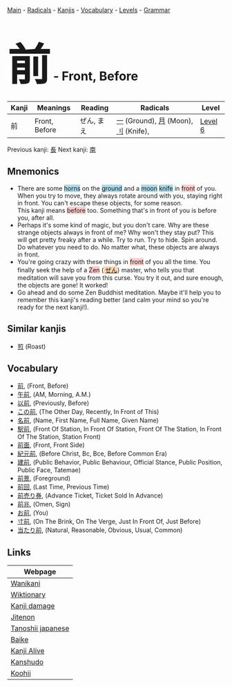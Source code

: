 <style> bigfont {font-size: 100px}</style>
[Main](../index.md) -
[Radicals](../radicals.md) -
[Kanjis](../kanjis.md) -
[Vocabulary](../vocabulary.md) -
[Levels](../levels.md) -
[Grammar](../grammar.md)
# <bigfont> 前</bigfont> - Front, Before 

| Kanji | Meanings | Reading | Radicals | Level |
| --- | --- | --- | --- | --- |
| 前 | Front, Before | ぜん, まえ | [一](../radicals/一.md) (Ground), [月](../radicals/月.md) (Moon), [刂](../radicals/刂.md) (Knife),  | [Level 6](../levels/wk_level6.md) |

Previous kanji: [長](長.md) Next kanji: [南](南.md) 

## Mnemonics
 * There are some <span style="background-color:#ADD8E6"> horns</span> on the <span style="background-color:#ADD8E6"> ground</span> and a <span style="background-color:#ADD8E6"> moon</span> <span style="background-color:#ADD8E6"> knife</span> in <span style="background-color:#ffcccb"> front</span> of you. When you try to move, they always rotate around with you, staying right in front. You can't escape these objects, for some reason.<br />This kanji means <span style="background-color:#ffcccb"> before</span> too. Something that's in front of you is before you, after all.
* Perhaps it's some kind of magic, but you don't care. Why are these strange objects always in front of me? Why won't they stay put? This will get pretty freaky after a while. Try to run. Try to hide. Spin around. Do whatever you need to do. No matter what, these objects are always in front.
* You're going crazy with these things in <span style="background-color:#ffcccb"> front</span> of you all the time. You finally seek the help of a <span style="background-color:#ffcccb"> Zen</span> (<span style="background-color:#fed8b1"> [ぜん](https://jisho.org/search/ぜん)</span>) master, who tells you that meditation will save you from this curse. You try it out, and sure enough, the objects are gone! It worked!
* Go ahead and do some Zen Buddhist meditation. Maybe it'll help you to remember this kanji's reading better (and calm your mind so you're ready for the next kanji!).


## Similar kanjis
 * [煎](煎.md) (Roast)


## Vocabulary
 * [前](../vocabulary/前.md), (Front, Before)
* [午前](../vocabulary/前.md), (AM, Morning, A.M.)
* [以前](../vocabulary/前.md), (Previously, Before)
* [この前](../vocabulary/前.md), (The Other Day, Recently, In Front of This)
* [名前](../vocabulary/前.md), (Name, First Name, Full Name, Given Name)
* [駅前](../vocabulary/前.md), (Front Of Station, In Front Of Station, Front Of The Station, In Front Of The Station, Station Front)
* [前面](../vocabulary/前.md), (Front, Front Side)
* [紀元前](../vocabulary/前.md), (Before Christ, Bc, Bce, Before Common Era)
* [建前](../vocabulary/前.md), (Public Behavior, Public Behaviour, Official Stance, Public Position, Public Face, Tatemae)
* [前景](../vocabulary/前.md), (Foreground)
* [前回](../vocabulary/前.md), (Last Time, Previous Time)
* [前売り券](../vocabulary/前.md), (Advance Ticket, Ticket Sold In Advance)
* [前兆](../vocabulary/前.md), (Omen, Sign)
* [お前](../vocabulary/前.md), (You)
* [寸前](../vocabulary/前.md), (On The Brink, On The Verge, Just In Front Of, Just Before)
* [当たり前](../vocabulary/前.md), (Natural, Reasonable, Obvious, Usual, Common)



## Links 

| Webpage |
| --- |
| [Wanikani          ](https://www.wanikani.com/kanji/前) |
| [Wiktionary        ](https://en.wiktionary.org/wiki/前) |
| [Kanji damage      ](http://www.kanjidamage.com/kanji/search?utf8=✓&q=前) |
| [Jitenon           ](https://jitenon.com/kanji/前) |
| [Tanoshii japanese ](https://www.tanoshiijapanese.com/dictionary/kanji.cfm?k=前) |
| [Baike             ](https://baike.baidu.com/item/前) |
| [Kanji Alive       ](https://app.kanjialive.com/前) |
| [Kanshudo          ](https://www.kanshudo.com/searchmn?q=前) |
| [Koohii            ](https://kanji.koohii.com/study/kanji/前) |
